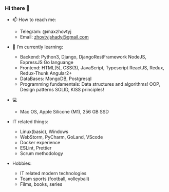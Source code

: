 ### Hi there 👋

<!--
**zh0vtyj/zh0vtyj** is a ✨ _special_ ✨ repository because its `README.md` (this file) appears on your GitHub profile.

Here are some ideas to get you started:
-->

- 📫 How to reach me: 
    * Telegram: @maxzhovtyj
    * Email: zhovtyjshady@gmail.com

- 🌱 I’m currently learning:
    * Backend: 
        Python3, Django, DjangoRestFramework
        NodeJS, ExpressJS
        Go languange
    * Frontend:
        HTML(5), CSS(3), JavaScript, Typescript
        ReactJS, Redux, Redux-Thunk
        Angular2+
    * DataBases:
        MongoDB, Postgresql
    * Programming fundamentals:
        Data structures and algorithms!
        OOP, Design patterns
        SOLID, KISS principles!
     
- 💻 
    * Mac OS, Apple Silicone (M1), 256 GB SSD
- IT related things:
    * Linux(basic), Windows
    * WebStorm, PyCharm, GoLand, VScode
    * Docker experience
    * ESLint, Prettier 
    * Scrum methodology

- Hobbies:
    * IT related modern technologies
    * Team sports (football, volleyball)
    * Films, books, series 


